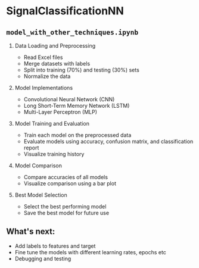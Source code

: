 # SignalClassificationNN


## `model_with_other_techniques.ipynb`

1. Data Loading and Preprocessing
   - Read Excel files
   - Merge datasets with labels
   - Split into training (70%) and testing (30%) sets
   - Normalize the data

2. Model Implementations
   - Convolutional Neural Network (CNN)
   - Long Short-Term Memory Network (LSTM)
   - Multi-Layer Perceptron (MLP)

3. Model Training and Evaluation
   - Train each model on the preprocessed data
   - Evaluate models using accuracy, confusion matrix, and classification report
   - Visualize training history

4. Model Comparison
   - Compare accuracies of all models
   - Visualize comparison using a bar plot

5. Best Model Selection
   - Select the best performing model
   - Save the best model for future use
  
## What's next:
- Add labels to features and target
- Fine tune the models with different learning rates, epochs etc
- Debugging and testing 
